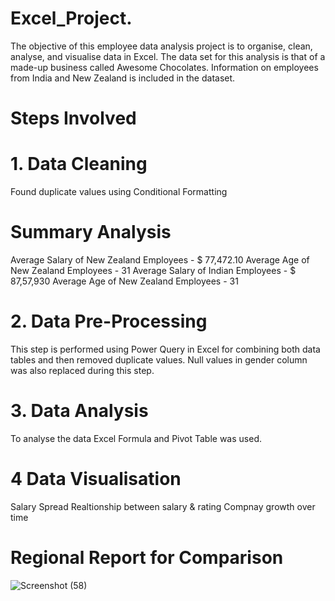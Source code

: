 # Excel_Project. 
The objective of this employee data analysis project is to organise, clean, analyse, and visualise data in Excel. The data set for this analysis is that of a made-up business called Awesome Chocolates. Information on employees from India and New Zealand is included in the dataset. 

# Steps Involved
# 1. Data Cleaning
Found duplicate values using Conditional Formatting
# Summary Analysis
 Average Salary of New Zealand Employees - $ 77,472.10
 Average Age of New Zealand Employees - 31
 Average Salary of Indian Employees - $ 87,57,930
 Average Age of New Zealand Employees - 31
 
# 2. Data Pre-Processing 
This step is performed using Power Query in Excel for combining both data tables and then removed duplicate values. Null values in gender column was also replaced during this step.  

# 3. Data Analysis
To analyse the data Excel Formula and Pivot Table was used.

# 4 Data Visualisation 
Salary Spread 
Realtionship between salary & rating
Compnay growth over time





# Regional Report for Comparison 

![Screenshot (58)](https://github.com/KAMNA11/Excel_Project/assets/136696822/1e565c3f-14b5-4460-a3c9-6ed4ea47bbef)

